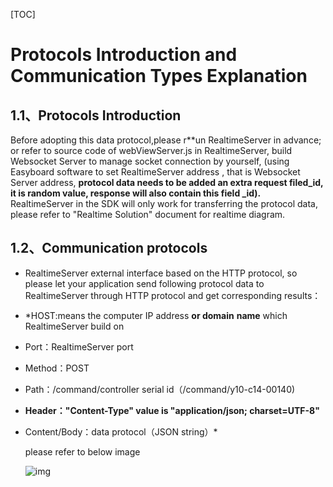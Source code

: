 [TOC]

# Protocols Introduction and Communication Types Explanation

## 1.1、Protocols Introduction

Before adopting this data protocol,please r**un RealtimeServer in advance; or refer to source code of webViewServer.js in RealtimeServer, build Websocket Server to manage socket connection by yourself, (using Easyboard software to set  RealtimeServer address , that is Websocket Server address,  **protocol data needs to be added an extra request filed_id, it is random value, response will also contain this field _id).**  RealtimeServer in the SDK will only work for transferring the protocol data, please refer to "Realtime Solution" document for realtime diagram. 

## 1.2、Communication protocols

- RealtimeServer external interface based on the HTTP protocol, so please let your application send following protocol data to RealtimeServer through HTTP protocol and get corresponding results：

- *HOST:means the computer IP address **or domain** **name** which RealtimeServer build on

- Port：RealtimeServer port

- Method：POST

- Path：/command/controller serial id（/command/y10-c14-00140)

- **Header："Content-Type" value is "application/json; charset=UTF-8"**

- Content/Body：data protocol（JSON string）*

  please refer to below image

  ![img](D:\xixun-test\pictures\postmandemo.png)

  